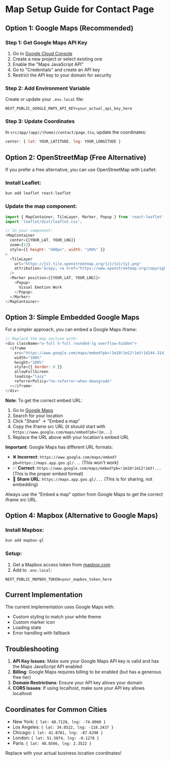 # Map Setup Guide for Contact Page

## Option 1: Google Maps (Recommended)

### Step 1: Get Google Maps API Key
1. Go to [Google Cloud Console](https://console.cloud.google.com/)
2. Create a new project or select existing one
3. Enable the "Maps JavaScript API"
4. Go to "Credentials" and create an API key
5. Restrict the API key to your domain for security

### Step 2: Add Environment Variable
Create or update your `.env.local` file:
```env
NEXT_PUBLIC_GOOGLE_MAPS_API_KEY=your_actual_api_key_here
```

### Step 3: Update Coordinates
In `src/app/(app)/(home)/contact/page.tsx`, update the coordinates:
```javascript
center: { lat: YOUR_LATITUDE, lng: YOUR_LONGITUDE }
```

## Option 2: OpenStreetMap (Free Alternative)

If you prefer a free alternative, you can use OpenStreetMap with Leaflet:

### Install Leaflet:
```bash
bun add leaflet react-leaflet
```

### Update the map component:
```javascript
import { MapContainer, TileLayer, Marker, Popup } from 'react-leaflet';
import 'leaflet/dist/leaflet.css';

// In your component:
<MapContainer 
  center={[YOUR_LAT, YOUR_LNG]} 
  zoom={13} 
  style={{ height: "400px", width: "100%" }}
>
  <TileLayer
    url="https://{s}.tile.openstreetmap.org/{z}/{x}/{y}.png"
    attribution='&copy; <a href="https://www.openstreetmap.org/copyright">OpenStreetMap</a> contributors'
  />
  <Marker position={[YOUR_LAT, YOUR_LNG]}>
    <Popup>
      Visual Emotion Work
    </Popup>
  </Marker>
</MapContainer>
```

## Option 3: Simple Embedded Google Maps

For a simpler approach, you can embed a Google Maps iframe:

```javascript
// Replace the map section with:
<div className="w-full h-full rounded-lg overflow-hidden">
  <iframe
    src="https://www.google.com/maps/embed?pb=!1m18!1m12!1m3!1d244.31410737962918!2d104.91670124067917!3d11.55001279544635!2m3!1f0!2f0!3f0!3m2!1i1024!2i768!4f13.1!3m3!1m2!1s0x310951000d110d4b%3A0xb1e179428d7255f2!2sHann!5e0!3m2!1sen!2sth!4v1756145489375!5m2!1sen!2sth"
    width="100%"
    height="100%"
    style={{ border: 0 }}
    allowFullScreen
    loading="lazy"
    referrerPolicy="no-referrer-when-downgrade"
  ></iframe>
</div>
```

**Note**: To get the correct embed URL:
1. Go to [Google Maps](https://maps.google.com)
2. Search for your location
3. Click "Share" → "Embed a map"
4. Copy the iframe src URL (it should start with `https://www.google.com/maps/embed?pb=!1m...`)
5. Replace the URL above with your location's embed URL

**Important**: Google Maps has different URL formats:
- ❌ **Incorrect**: `https://www.google.com/maps/embed?pb=https://maps.app.goo.gl/...` (This won't work)
- ✅ **Correct**: `https://www.google.com/maps/embed?pb=!1m18!1m12!1m3!...` (This is the proper embed format)
- 🔗 **Share URL**: `https://maps.app.goo.gl/...` (This is for sharing, not embedding)

Always use the "Embed a map" option from Google Maps to get the correct iframe src URL.

## Option 4: Mapbox (Alternative to Google Maps)

### Install Mapbox:
```bash
bun add mapbox-gl
```

### Setup:
1. Get a Mapbox access token from [mapbox.com](https://www.mapbox.com/)
2. Add to `.env.local`:
```env
NEXT_PUBLIC_MAPBOX_TOKEN=your_mapbox_token_here
```

## Current Implementation

The current implementation uses Google Maps with:
- Custom styling to match your white theme
- Custom marker icon
- Loading state
- Error handling with fallback

## Troubleshooting

1. **API Key Issues**: Make sure your Google Maps API key is valid and has the Maps JavaScript API enabled
2. **Billing**: Google Maps requires billing to be enabled (but has a generous free tier)
3. **Domain Restrictions**: Ensure your API key allows your domain
4. **CORS Issues**: If using localhost, make sure your API key allows localhost

## Coordinates for Common Cities

- New York: `{ lat: 40.7128, lng: -74.0060 }`
- Los Angeles: `{ lat: 34.0522, lng: -118.2437 }`
- Chicago: `{ lat: 41.8781, lng: -87.6298 }`
- London: `{ lat: 51.5074, lng: -0.1278 }`
- Paris: `{ lat: 48.8566, lng: 2.3522 }`

Replace with your actual business location coordinates!
